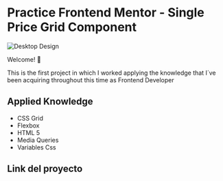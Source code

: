 # Practice Frontend Mentor - Single Price Grid Component

![Desktop Design](desktop-design.png "Desktop Design")


Welcome! :raised_hands:

This is the first project in which I worked applying the knowledge that I´ve been acquiring throughout this time as Frontend Developer


## Applied Knowledge

* CSS Grid
* Flexbox
* HTML 5
* Media Queries
* Variables Css

## Link del proyecto

<!-- [single-price.com](https://) -->
